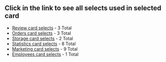 ## Click in the link to see all selects used in selected card

- [Review card selects](DashboardCardsSelects/ReviewCard.md) - 3 Total
- [Orders card selects](DashboardCardsSelects/OrdersCard.md) - 3 Total
- [Storage card selects](DashboardCardsSelects/StorageCard.md) - 2 Total
- [Statistics card selects](DashboardCardsSelects/StatisticsCard.md) - 8 Total
- [Marketing card selects](DashboardCardsSelects/MarketingCard.md) - 9 Total
- [Employees card selects](DashboardCardsSelects/EmployeesCard.md) - 1 Total
